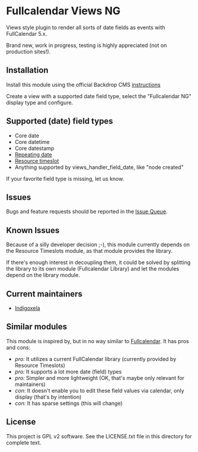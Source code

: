 # Fullcalendar Views NG

Views style plugin to render all sorts of date fields as events with FullCalendar
 5.x.

Brand new, work in progress, testing is highly appreciated (not on production
 sites!).

## Installation

Install this module using the official Backdrop CMS
 [instructions](https://docs.backdropcms.org/documentation/extend-with-modules)

Create a view with a supported date field type, select the "Fullcalendar NG"
 display type and configure.

## Supported (date) field types

- Core date
- Core datetime
- Core datestamp
- [Repeating date](https://backdropcms.org/project/repeating_dates)
- [Resource timeslot](https://backdropcms.org/project/resource_timeslots)
- Anything supported by views_handler_field_date, like "node created"

If your favorite field type is missing, let us know.

## Issues

Bugs and feature requests should be reported in the
 [Issue Queue](https://github.com/backdrop-contrib/fullcalendar_views/issues).

## Known Issues

Because of a silly developer decision ;-), this module currently depends on
 the Resource Timeslots module, as that module provides the library.

If there's enough interest in decoupling them, it could be solved by
 splitting the library to its own module (Fullcalendar Library) and let the
 modules depend on the library module.

## Current maintainers

* [Indigoxela](https://github.com/indigoxela)

## Similar modules

This module is inspired by, but in no way similar to
 [Fullcalendar](https://backdropcms.org/project/fullcalendar). It has pros and
 cons:

- *pro:* It utilizes a current FullCalendar library (currently provided by Resource
 Timeslots)
- *pro:* It supports a lot more date (field) types
- *pro:* Simpler and more lightweight (OK, that's maybe only relevant for
 maintainers)
- *con:* It doesn't enable you to edit these field values via calendar, only display
 (that's by intention)
- *con:* It has sparse settings (this will change)

## License

This project is GPL v2 software. See the LICENSE.txt file in this directory for complete text.
